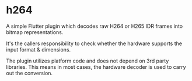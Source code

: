 # h264

A simple Flutter plugin which decodes raw H264 or H265 IDR frames into bitmap representations.

It's the callers responsibility to check whether the hardware supports the input format & dimensions.

The plugin utilizes platform code and does not depend on 3rd party libraries.
This means in most cases, the hardware decoder is used to carry out the conversion.